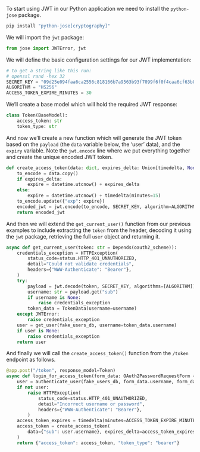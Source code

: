 To start using JWT in our Python application we need to install the `python-jose` package.
```Python
pip install "python-jose[cryptography]"
```

We will import the `jwt` package:
```Python
from jose import JWTError, jwt
```

We will define the basic configuration settings for our JWT implementation:
```Python
# to get a string like this run:
# openssl rand -hex 32
SECRET_KEY = "09d25e094faa6ca2556c818166b7a9563b93f7099f6f0f4caa6cf63b88e8d3e7"
ALGORITHM = "HS256"
ACCESS_TOKEN_EXPIRE_MINUTES = 30
```

We’ll create a base model which will hold the required JWT response:
```Python
class Token(BaseModel):
    access_token: str
    token_type: str
```

And now we’ll create a new function which will generate the JWT token based on the `payload` (the `data` variable below, the ‘user’ data), and the `expiry` variable. Note the `jwt.encode` line where we put everything together and create the unique encoded JWT token.
```Python
def create_access_token(data: dict, expires_delta: Union[timedelta, None] = None):
    to_encode = data.copy()
    if expires_delta:
        expire = datetime.utcnow() + expires_delta
    else:
        expire = datetime.utcnow() + timedelta(minutes=15)
    to_encode.update({"exp": expire})
    encoded_jwt = jwt.encode(to_encode, SECRET_KEY, algorithm=ALGORITHM)
    return encoded_jwt
```

And then we will extend the `get_current_user()` function from our previous examples to include extracting the `token` from the header, decoding it using the `jwt` package, retrieving the full `user` object and returning it.
```Python
async def get_current_user(token: str = Depends(oauth2_scheme)):
    credentials_exception = HTTPException(
        status_code=status.HTTP_401_UNAUTHORIZED,
        detail="Could not validate credentials",
        headers={"WWW-Authenticate": "Bearer"},
    )
    try:
        payload = jwt.decode(token, SECRET_KEY, algorithms=[ALGORITHM])
        username: str = payload.get("sub")
        if username is None:
            raise credentials_exception
        token_data = TokenData(username=username)
    except JWTError:
        raise credentials_exception
    user = get_user(fake_users_db, username=token_data.username)
    if user is None:
        raise credentials_exception
    return user
```

And finally we will call the `create_access_token()` function from the `/token` endpoint as follows.
```Python
@app.post("/token", response_model=Token)
async def login_for_access_token(form_data: OAuth2PasswordRequestForm = Depends()):
    user = authenticate_user(fake_users_db, form_data.username, form_data.password)
    if not user:
        raise HTTPException(
            status_code=status.HTTP_401_UNAUTHORIZED,
            detail="Incorrect username or password",
            headers={"WWW-Authenticate": "Bearer"},
        )
    access_token_expires = timedelta(minutes=ACCESS_TOKEN_EXPIRE_MINUTES)
    access_token = create_access_token(
        data={"sub": user.username}, expires_delta=access_token_expires
    )
    return {"access_token": access_token, "token_type": "bearer"}
```
